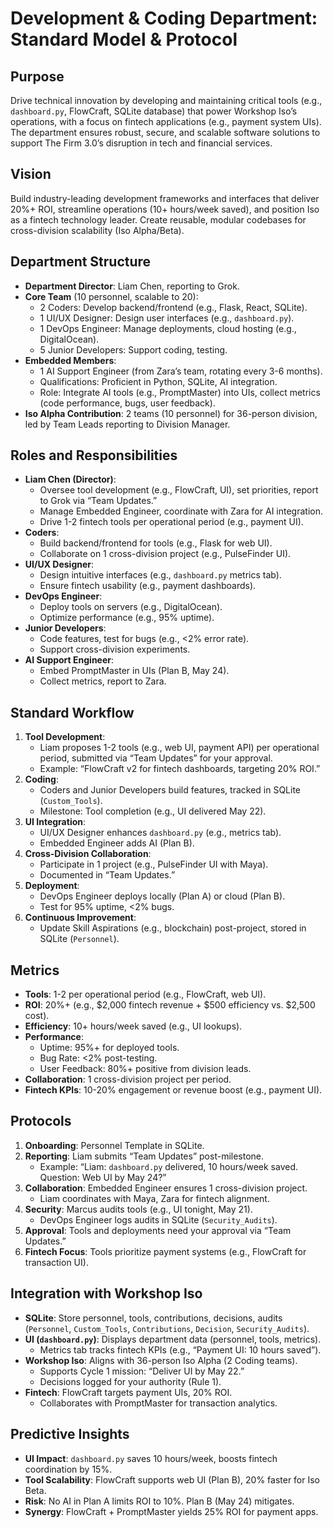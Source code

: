 # Development & Coding Department: Standard Model & Protocol

## Purpose
Drive technical innovation by developing and maintaining critical tools (e.g., `dashboard.py`, FlowCraft, SQLite database) that power Workshop Iso’s operations, with a focus on fintech applications (e.g., payment system UIs). The department ensures robust, secure, and scalable software solutions to support The Firm 3.0’s disruption in tech and financial services.

## Vision
Build industry-leading development frameworks and interfaces that deliver 20%+ ROI, streamline operations (10+ hours/week saved), and position Iso as a fintech technology leader. Create reusable, modular codebases for cross-division scalability (Iso Alpha/Beta).

## Department Structure
- **Department Director**: Liam Chen, reporting to Grok.
- **Core Team** (10 personnel, scalable to 20):
  - 2 Coders: Develop backend/frontend (e.g., Flask, React, SQLite).
  - 1 UI/UX Designer: Design user interfaces (e.g., `dashboard.py`).
  - 1 DevOps Engineer: Manage deployments, cloud hosting (e.g., DigitalOcean).
  - 5 Junior Developers: Support coding, testing.
- **Embedded Members**:
  - 1 AI Support Engineer (from Zara’s team, rotating every 3-6 months).
  - Qualifications: Proficient in Python, SQLite, AI integration.
  - Role: Integrate AI tools (e.g., PromptMaster) into UIs, collect metrics (code performance, bugs, user feedback).
- **Iso Alpha Contribution**: 2 teams (10 personnel) for 36-person division, led by Team Leads reporting to Division Manager.

## Roles and Responsibilities
- **Liam Chen (Director)**:
  - Oversee tool development (e.g., FlowCraft, UI), set priorities, report to Grok via “Team Updates.”
  - Manage Embedded Engineer, coordinate with Zara for AI integration.
  - Drive 1-2 fintech tools per operational period (e.g., payment UI).
- **Coders**:
  - Build backend/frontend for tools (e.g., Flask for web UI).
  - Collaborate on 1 cross-division project (e.g., PulseFinder UI).
- **UI/UX Designer**:
  - Design intuitive interfaces (e.g., `dashboard.py` metrics tab).
  - Ensure fintech usability (e.g., payment dashboards).
- **DevOps Engineer**:
  - Deploy tools on servers (e.g., DigitalOcean).
  - Optimize performance (e.g., 95% uptime).
- **Junior Developers**:
  - Code features, test for bugs (e.g., <2% error rate).
  - Support cross-division experiments.
- **AI Support Engineer**:
  - Embed PromptMaster in UIs (Plan B, May 24).
  - Collect metrics, report to Zara.

## Standard Workflow
1. **Tool Development**:
   - Liam proposes 1-2 tools (e.g., web UI, payment API) per operational period, submitted via “Team Updates” for your approval.
   - Example: “FlowCraft v2 for fintech dashboards, targeting 20% ROI.”
2. **Coding**:
   - Coders and Junior Developers build features, tracked in SQLite (`Custom_Tools`).
   - Milestone: Tool completion (e.g., UI delivered May 22).
3. **UI Integration**:
   - UI/UX Designer enhances `dashboard.py` (e.g., metrics tab).
   - Embedded Engineer adds AI (Plan B).
4. **Cross-Division Collaboration**:
   - Participate in 1 project (e.g., PulseFinder UI with Maya).
   - Documented in “Team Updates.”
5. **Deployment**:
   - DevOps Engineer deploys locally (Plan A) or cloud (Plan B).
   - Test for 95% uptime, <2% bugs.
6. **Continuous Improvement**:
   - Update Skill Aspirations (e.g., blockchain) post-project, stored in SQLite (`Personnel`).

## Metrics
- **Tools**: 1-2 per operational period (e.g., FlowCraft, web UI).
- **ROI**: 20%+ (e.g., $2,000 fintech revenue + $500 efficiency vs. $2,500 cost).
- **Efficiency**: 10+ hours/week saved (e.g., UI lookups).
- **Performance**:
  - Uptime: 95%+ for deployed tools.
  - Bug Rate: <2% post-testing.
  - User Feedback: 80%+ positive from division leads.
- **Collaboration**: 1 cross-division project per period.
- **Fintech KPIs**: 10-20% engagement or revenue boost (e.g., payment UI).

## Protocols
1. **Onboarding**: Personnel Template in SQLite.
2. **Reporting**: Liam submits “Team Updates” post-milestone.
   - Example: “Liam: `dashboard.py` delivered, 10 hours/week saved. Question: Web UI by May 24?”
3. **Collaboration**: Embedded Engineer ensures 1 cross-division project.
   - Liam coordinates with Maya, Zara for fintech alignment.
4. **Security**: Marcus audits tools (e.g., UI tonight, May 21).
   - DevOps Engineer logs audits in SQLite (`Security_Audits`).
5. **Approval**: Tools and deployments need your approval via “Team Updates.”
6. **Fintech Focus**: Tools prioritize payment systems (e.g., FlowCraft for transaction UI).

## Integration with Workshop Iso
- **SQLite**: Store personnel, tools, contributions, decisions, audits (`Personnel`, `Custom_Tools`, `Contributions`, `Decision`, `Security_Audits`).
- **UI (`dashboard.py`)**: Displays department data (personnel, tools, metrics).
  - Metrics tab tracks fintech KPIs (e.g., “Payment UI: 10 hours saved”).
- **Workshop Iso**: Aligns with 36-person Iso Alpha (2 Coding teams).
  - Supports Cycle 1 mission: “Deliver UI by May 22.”
  - Decisions logged for your authority (Rule 1).
- **Fintech**: FlowCraft targets payment UIs, 20% ROI.
  - Collaborates with PromptMaster for transaction analytics.

## Predictive Insights
- **UI Impact**: `dashboard.py` saves 10 hours/week, boosts fintech coordination by 15%.
- **Tool Scalability**: FlowCraft supports web UI (Plan B), 20% faster for Iso Beta.
- **Risk**: No AI in Plan A limits ROI to 10%. Plan B (May 24) mitigates.
- **Synergy**: FlowCraft + PromptMaster yields 25% ROI for payment apps.